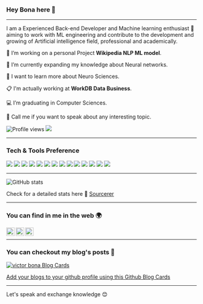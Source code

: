 ### Hey Bona here 👋

---

I am a Experienced Back-end Developer and Machine learning enthusiast 🧠 aiming to work with ML engineering and contribute to the development and growing of Artificial intelligence field, professional and academically. 
 
 🔭 I’m working on a personal Project **Wikipedia NLP ML model**.
 
 🌱 I’m currently expanding my knowledge about Neural networks.
 
 🔬 I want to learn more about Neuro Sciences.
 
 📋 I'm actually working at **WorkDB Data Business**.
 
 💻 I’m graduating in Computer Sciences.
 
 💬 Call me if you want to speak about any interesting topic.


![Profile views](https://gpvc.arturio.dev/vicotrbb)  <img src="https://img.shields.io/github/followers/vicotrbb?label=Follow" style=" float:left, margin-right:10px" />


---


### Tech & Tools Preference

<img src="https://img.shields.io/badge/python-yellow?style=flat&logo=Python"> <img src="https://img.shields.io/badge/Numpy-critical?style=flat&logo=NumPy"> <img src="https://img.shields.io/badge/tensorflow-green?style=flat&logo=TensorFlow"> <img src="https://img.shields.io/badge/Pandas-blue?style=flat&logo=Pandas"> <img src="https://img.shields.io/badge/Keras-red?style=flat&logo=Keras"> <img src="https://img.shields.io/badge/javascript-black?style=flat&logo=JavaScript"> <img src="https://img.shields.io/badge/AdonisJs-purple?style=flat&logo=AdonisJs"> <img src="https://img.shields.io/badge/-Node.js-3C873A?style=flat&logo=Node.js&logoColor=white"> <img src="https://img.shields.io/badge/-MongoDB-4DB33D?style=flat&logo=mongodb&logoColor=FFFFFF"> <img src="https://img.shields.io/badge/-MySQL-F29111?style=flat&logo=mysql&logoColor=FFFFFF"> <img src="https://img.shields.io/badge/PLSQL-critical?style=flat&logo=Oracle"> <img src="https://img.shields.io/badge/Java-orange?style=flat&logo=Java&logoColor=black"> <img src="https://img.shields.io/badge/Spring-9cf?style=flat&logo=Spring"> <img src="https://img.shields.io/badge/Docker-blueviolet?style=flat&logo=Docker">

---

![GitHub stats](https://github-readme-stats.vercel.app/api?username=vicotrbb&show_icons=true&hide_border=true)

Check for a detailed stats here 🙋 [Sourcerer](https://sourcerer.io/vicotrbb)

---


### You can find in me in the web 🌍
[<img align="left" alt="vicotrbb | Medium" width="22px" src="https://cdn.jsdelivr.net/npm/simple-icons@v3/icons/medium.svg" />][medium]
[<img align="left" alt="vicotrbb | LinkedIn" width="22px" src="https://cdn.jsdelivr.net/npm/simple-icons@v3/icons/linkedin.svg" />][linkedin]
[<img align="left" alt="vicotrbb | Instagram" width="22px" src="https://cdn.jsdelivr.net/npm/simple-icons@v3/icons/instagram.svg" />][instagram]

<br/>


---
### You can checkout my blog's posts 👀

[![victor bona Blog Cards](https://github-cards-external-blogs.souravdey777.vercel.app/getMediumBlogs?username=@victor.bona&type=vertical)](https://www.instagram.com/victor.bona/)

[Add your blogs to your github profile using this Github Blog Cards](https://github.com/Souravdey777/Github-Cards-External-Blogs)

---

Let's speak and exchange knowledge 😊

[instagram]: https://www.instagram.com/victor.bona/
[linkedin]: https://www.linkedin.com/in/victorbona/
[medium]: https://medium.com/@victor.bona/
